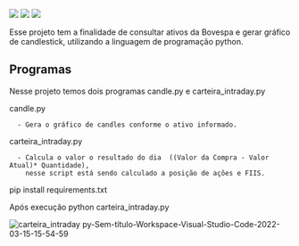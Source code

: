 
<img src="https://img.shields.io/static/v1?label=Version&message=1.0&color=7159c1&style=for-the-badge&logo=ghost"/> <img src= "https://img.shields.io/badge/python-%233776AB.svg?&style=flat-square&logo=python&logoColor=white" /> <img src = "https://img.shields.io/badge/github-%23100000.svg?&style=for-the-badge&logo=github&logoColor=white"/>

Esse projeto tem a finalidade de consultar ativos da Bovespa e gerar gráfico de candlestick, utilizando a linguagem  de programação python.

## Programas
<p align="left">Nesse projeto temos dois programas candle.py e carteira_intraday.py</p>
   candle.py
   
      - Gera o gráfico de candles conforme o ativo informado.
   
   carteira_intraday.py
   
      - Calcula o valor o resultado do dia  ((Valor da Compra - Valor Atual)* Quantidade), 
        nesse script está sendo calculado a posição de ações e FIIS.

pip install requirements.txt 

Após execução python carteira_intraday.py

![carteira_intraday py-Sem-título-_Workspace_-Visual-Studio-Code-2022-03-15-15-54-59](https://user-images.githubusercontent.com/25907317/158672851-5378c9f2-f794-4679-9afe-f451a6987023.gif)
